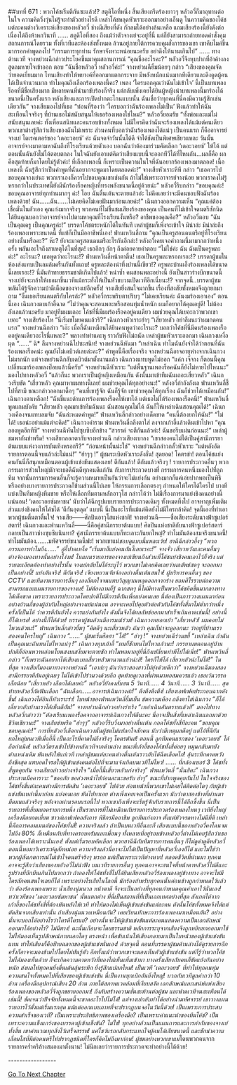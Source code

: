 ##บทที่ 671 : พวกโค้ชเริ่มตีกันซะแล้ว!?
สตูดิโอที่หนึ่ง
สิ้นเสียงกรีดร้องยาวๆ หลัวอวี่ก็มาอุทานต่อในใจ ความคิดวิ่งวุ่นไม่รู้จะทำตัวอย่างไรดี
เหล่าโค้ชหลุดหัวเราะออกมาอย่างเอ็นดู
ในความคิดของโค้ชแต่ละคนต่างวิเคราะห์เสียงของหลัวอวี่ ช่างมีเสียงที่ดัง กักลมได้อย่างล้นเหลือ แถมเสียงร้องนี้ยังดังต่อเนื่องได้ถึงห้าหกวินาที
……
สตูดิโอที่สอง
ถึงแม้ว่าตัวจางเย่จะอยู่ที่นี่ แต่ก็ยังสามารถถ่ายทอดคำสั่งคุมสถานการณ์โดยรวม ทั้งที่เวทีและห้องส่งทั้งหมด ล้วนอยู่ภายใต้การควบคุมสั่งการของเขา
เขาคีบไมค์ขึ้นมากรอกคำพูดลงไป “กรรมการทุกท่าน รักษาจังหวะหน่อยนะครับ อย่าดึงให้นานเกินไป”
……
ทางด้านเวที
จางหย่วนฉีกล่าวประโยคขึ้นมาคุมสถานการณ์ “คุณชื่ออะไรคะ?”
หลัวอวี่จึงหุบปากที่อ้าค้างลง สูดลมหายใจเข้าออก ตอบ “ฉันชื่อหลัวอวี่ หลัวอวี่ค่ะ!”
จางหย่วนฉียิ้มน้อยๆ กล่าว “เสียงของคุณจัดว่ายอดเยี่ยมมาก โทนเสียงทำให้พยางค์ที่ออกมาแตกกระจาย มีพลังหนักแน่นมากทีเดียวและดึงดูดผู้คนได้เป็นจำนวนมาก ทำไมคุณถึงเลือกร้องเพลงนี้คะ? เพลง ‘ใครบอกคุณว่าฉันไม่เข้าใจ’ นี้เป็นบทเพลงร็อคที่มีชื่อเสียงมาก มีหลายคนที่นำมาขับร้องก็จริง แต่กลับเพิ่งเคยได้ยินผู้หญิงนำบทเพลงนี้มาร้องได้ขนาดนี้เป็นครั้งแรก พลังเสียงและการเปิดปากตะโกนแบบนั้น ฉันเชื่อว่าทุกคนที่นี่คงมีความรู้สึกเช่นเดียวกัน”
จางเสียมองไปที่เธอ “ท่อนที่ร้องว่า ‘ใครบอกว่าฉันร้องเพลงไม่เป็น’ ฟังแล้วทำให้ฉันสะเทือนใจจริงๆ ที่บ้านเธอไม่สนับสนุนให้เธอร้องเพลงใช่ไหม?”
หลัวอวี่ยอมรับ “ทั้งพ่อและแม่ไม่สนับสนุนเลยค่ะ ทั้งเพื่อนสนิทและคนรอบข้างทั้งหมด ไม่มีใครคิดว่าฉันจะร้องเพลงได้แม้แต่คนเดียว พวกเขาต่างรู้สึกว่าเสียงของฉันไม่เพราะ ส่วนคนที่บอกว่าฉันร้องเพลงได้แน่ๆ เป็นคนแรก ก็คืออาจารย์จางเย่ ไดเรคเตอร์ของ ‘เดอะวอยซ์’ ค่ะ ฉันจดจำวันนั้นได้ดี จำได้ชัดเป็นพิเศษเชียวแหละ วันนั้นอาจารย์จางมาตามหาฉันถึงที่โรงเรียนด้วยตัวเอง บอกฉันว่าต้องมาร่วมคัดเลือก ‘เดอะวอยซ์’ ให้ได้ แต่ตอนนั้นฉันยังไม่ได้ตอบตกลง ในใจฉันยังเอาแต่คิดว่าเสียงแบบนี้จะออกทีวีได้ที่ไหนกัน...ผลก็คือ ผลคือสุดท้ายก็มาโดยไม่รู้ตัวค่ะ! ที่เลือกเพลงนี้ ก็เพราะเป็นความในใจที่ฉันอยากร้องเพลงมาตลอด! เนื้อเพลงนี้ ฉันรู้สึกว่าเป็นคำพูดที่ฉันอยากจะพูดมาโดยตลอดค่ะ!”
จางเสียหัวเราะหึหึ กล่าว “เธอควรไปขอบคุณจางเย่นะ พวกเราเองก็ควรไปขอบคุณเขาเช่นกัน ถ้าไม่ใช่เพราะอาจารย์จางน้อย พวกเราคงไม่รู้หรอกว่าในประเทศนี้ยังมีนักร้องร็อคหญิงที่ทรงพลังขนาดนี้อยู่ด้วยน่ะ”
หลัวอวี่รีบกล่าว “ขอบคุณค่ะ! ขอบคุณอาจารย์ทุกท่านมากๆ ค่ะ! โอย ฉันตื่นเต้นจะตายแล้วอ่ะ ไม่คิดเลยว่าจะมีคนชอบฟังฉันร้องเพลงด้วย! ฉัน…...ฉัน…...ไม่เคยคิดไม่เคยฝันมาก่อนเลยค่ะ!”
เฉินกวงออกความเห็น “คุณแค่ต้องเชื่อมั่นในตัวเอง คุณเก่งมากจริงๆ พวกคนที่ไม่ชื่นชมเสียงร้องของคุณ เป็นคนที่ไม่เข้าใจดนตรีสักนิด ได้ยินคุณบอกว่าอาจารย์จางไปตามหาคุณที่โรงเรียนงั้นหรือ? อาชีพของคุณคือ?”
หลัวอวี่ตอบ “ฉันเป็นคุณครู เป็นคุณครูค่ะ!”
บรรดาโค้ชตระหนักได้ในทันที
เหล่าผู้ชมก็เพิ่งจะเข้าใจ มิน่าล่ะ มิน่าล่ะถึงร้องเพลงเพราะขนาดนี้ ที่แท้ก็เป็นมืออาชีพนี่เอง!
ฟ่านเหวินลี่ถาม “คุณเป็นครูสอนดนตรีอยู่ที่โรงเรียนอย่างนั้นหรือคะ?”
ห๊ะ? ยังจะมาครูสอนดนตรีอะไรกันอีกล่ะ! หลังอวี่เคยเจอคำถามนี้มามากกว่าหนึ่งครั้ง พลันเอะใจถึงสาเหตุได้ในที่สุด! เธออึกๆ อักๆ ถึงค่อยคายคำตอบ “ไม่ใช่ค่ะ ฉัน ฉันเป็นครูพละค่ะ!”
อะไรนะ?
เธอพูดว่าอะไรนะ!?
ฟ่านเหวินลี่หน้าตาตื่น!
เธอเป็นครูพละหรอกเรอะ!?
บรรดาผู้ชมในห้องส่งแทบเป็นลมล้มครืนกันทั้งแถบ! ครูพละต้องน่าทึ่งปานนี้เชียว!? ครูพละบ้านเอ็งร้องเพลงได้ขนาดนี้เลยเรอะ!? นี่มันท้าทายธรรมชาติเกินไปแล้ว! หนำซ้ำ คนสอนพละอย่างนี้ ยังเป็นสาวร่างบึกขนาดนี้ จางเย่ยังจะกล้าให้เธอมาขึ้นเวทีแม้กระทั่งให้เป็นหัวขบวนเปิดเวทีอีกเนี่ยนะ!? จากจุดนี้..บรรดาผู้ชมพลันได้รู้จักความบ้าดีเดือดของจางเย่อีกครั้ง!
จางเสียยิ่งสนใจมากขึ้น เรื่องที่สงสัยทั้งหมดจึงถูกยกมาถาม “งั้นเธอเรียนดนตรีกับใครล่ะ?”
หลัวอวี่กระพริบตาปริบๆ “ไม่เคยเรียนค่ะ ฉันงมร้องเอาเอง”
ตอนนี้เอง เฉินกวงตบเก้าอี้ฉาด “ไม่ว่าคุณจะสอนพละหรือสอนทุ่มน้ำหนัก ผมก็อยากได้คุณอยู่ดี! ไม่ต้องลังเลแล้วนะครับ มาอยู่ทีมผมเถอะ โค้ชที่นี่มีผมร้องร็อคอยู่คนเดียว ผมช่วยคุณได้เยอะกว่าพวกเขาเยอะ”
จางเสียร้องโห “นี่เริ่มขโมยคนแล้วรึ?”
เฉินกวงหัวเราะฮ่าๆ “เสี่ยวหลัว อย่าลืมนะว่าผมกดคนแรก”
จางหย่วนฉีกล่าว “เอ๊ะ เมื่อกี้ฉันเหมือนได้ยินคนพูดว่าอะไรนะ? บอกว่าโค้ชที่นี่มีคนร้องเพลงร็อคอยู่คนเดียวอะไรนี่แหละ?” พลางทำท่าแคะหู ราวกับฟังไม่ถนัด
เหล่าผู้ชมหัวเราะออกมา
เฉินกวงเหงื่อผุด “......” ฉิ* ลืมจางหย่วนฉีไปซะสนิท!
จางหย่วนฉีหันมา “เหล่าเฉิน ทำไมฉันยังจำได้ว่าตอนที่ฉันร้องเพลงร็อคน่ะ คุณยังไม่เดบิวต์เลยล่ะคะ?”
คำพูดนี้คือเรื่องจริง จางหย่วนฉีอาจอายุห่างจากเฉินกวงไม่มากนัก แต่จางหย่วนฉีกลับเดบิวต์มาตั้งนานแล้ว
เฉินกวงแทบพูดไม่ออก “แค่ก เจ๊จาง ก็ตอนนี้คุณเปลี่ยนมาร้องเพลงป๊อบแล้วนี่ครับ”
จางหย่วนฉีหัวเราะ “แต่พื้นฐานเพลงร็อคฉันก็ยังไม่หายไปไหนนะ” มองไปทางหลัวอวี่ “แล้วก็นะ พวกเราเป็นผู้หญิงเหมือนกัน ดังนั้นมาเข้าทีมฉันเถอะเสี่ยวหลัว”
เฉินกวงรีบขัด “เสี่ยวหลัว คุณมาหาผมทางนี้เลย! ผมช่วยคุณได้ทุกอย่างนะ!”
หลังอวี่กำลังลังเล
ฟ่านเหวินลี่ชี้ไปที่สามี ขณะกล่าวออกมาดื้อๆ “คนที่เขารู้จัก ฉันก็รู้จัก เขาช่วยคุณได้ทุกเรื่อง ฉันก็ช่วยได้เหมือนกัน!”
เฉินกวงตาเหลือก! “ฉันชี้แนะด้านการร้องเพลงร็อคให้เขาได้ แต่เธอไม่ได้ร้องเพลงร็อคนี่!”
ฟ่านเหวินลี่พูดแกมบังคับ “เสี่ยวหลัว คุณมาเข้าทีมฉันนะ ฉันสอนคุณไม่ได้ ฉันก็ให้เหล่าเฉินสอนคุณได้!”
เฉินกวงเคืองจนแทบลมจับ “ฉันล่ะหมดคำพูด!”
ฟ่านเหวินลี่กล่าวอย่างเด็ดขาด “คนนี้ต้องยกให้ฉัน!”
“ไม่ได้! เธอน่ะอย่าแม้แต่จะคิด!” เฉินกวงคำราม
ฟ่านเหวินลี่ถลึงตาใส่ ลงจากเก้าอี้แล้วเดินเข้าไปหา “คุณลองพูดอีกทีซิ”
จางหย่วนฉีหันไปซุบซิบอีกข้าง “สวรรค์ จะตีกันแล้วค่ะ! ฉันขอรีบเผ่นก่อนนะ!”
เหล่าผู้ชมพากันขำพรืด!
จางเสียกลอกตากับจางหย่วนฉี กล่าวเสียงเบาลง “เขาสองคนไม่ได้เป็นคู่สามีภรรยาต้นแบบแห่งวงการบันเทิงหรอกรึ?”
“ก่อนหน้านั้นน่ะใช่” จางหย่วนฉีกล่าวกลั้วหัวเราะ “แต่หลังอัดรายการตอนนี้จบแล้วล่ะไม่แน่!”
“ฮ่าๆๆ !” ผู้ชมระเบิดหัวเราะดังลั่น!
สุดยอด!
โคตรขำ!
ตอนโค้ชแย่งคนกันนี่ก็สนุกเหมือนตอนผู้เข้าแข่งขันแสดงเลย! ตีกันแล้ว! ตีกันแล้วจริงๆ !
รายการประกวดอื่นๆ พวกกรรมการส่วนใหญ่มักจะเธอดีฉันดีทุกคนดีแก่กัน กับการประกวดบางที่ กรรมการคนหนึ่งมองไปที่ลูกทีม จากนั้นกรรมการคนอื่นก็จะรู้ความหมายเป็นอันว่าจะไม่แย่งกัน อย่างมากก็แค่เอ่ยปากพอเป็นพิธี หรืออย่างบางรายการประกวดก็ข้ามส่วนนี้ไปเลย ให้กรรมการเลือกตรงๆ กำหนดให้ใครได้ใครไป บางทีแบ่งเป็นทีมหญิงทีมชาย หรือให้เลือกทีมตามหลักอาวุโส กล่าวได้ว่า ไม่มีเรื่องการมาแย่งชิงคนอย่างนี้แน่นอน! ‘เดอะวอยซ์มหาชน’ นับว่าได้ฉีกรูปแบบรายการประกวดเดิมๆ ทั้งหมดทิ้งไป อาจหาญเพิ่มเติมส่วนแย่งชิงคนให้โค้ชได้ ‘ตีกันอุตลุด’ แบบนี้ นี่เป็นอะไรที่แม้แต่คิดยังไม่มีใครกล้าคิด! จุดนี้เองที่ทำเอาพวกผู้ชมตื่นตาตื่นใจ!
จางเสีย——ศิลปินอาวุโสแห่งชาติ!
จางหย่วนฉี——ชื่อเสียงระดับนางฟ้าซูเปอร์สตาร์!
เฉินกวงและฟานเหวินลี่——นี่คือคู่สามีภรรยาต้นแบบ!
ศิลปินแห่งชาติกับนางฟ้าซูเปอร์สตาร์กลายเป็นสาวช่างซุบซิบนินทา? คู่สามีภรรยาต้นแบบก็ทะเลาะกันยกใหญ่? ทำไมมันต้องสมจริงขนาดนี้! ทำไมมันต้อง…….มหัศจรรย์ขนาดนี้ฟะ! พวกเขาแม่*ชอบดูแบบนี้แหละเว้ย!
ฮาฉีฉีกล่าวอึ้งๆ “พวกกรรมการทำไมถึง……”
อู่อี้ปาดเหงื่อ “เริ่มมาก็แย่งคนกันงี้เลยเรอะ!”
จางจั่ว เสี่ยวหวังและคนอื่นๆ ต่างจ้องมองทางนั้นอย่างโง่งม!
ในแผนรายการของจางเย่เขียนถึงส่วนที่โค้ชแย่งชิงคนเอาไว้ก็จริง แต่รายละเอียดต้องทำอย่างไรนั้น จางเย่กลับไม่ได้ระบุไว้ พวกเขาไม่เคยคิดเลยว่าผลลัพธ์สดๆ จะออกมาเป็นอย่างนี้! แย่งกันจริง! ตีกันจริง!
เจียงหยวนจับจ้องอย่างตื่นเต้นสนใจ!
ผู้บริหารคนอื่นๆ ของ CCTV และทีมงานรายการอื่นๆ เองก็ตกใจจนแทบวิญญาณหลุดออกจากร่าง ยอมศิโรราบต่อความสามารถและแผนรายการของจางเย่! ไม่ต้องถามก็รู้ ฉากสดๆ นี้ไม่มีทางเป็นพวกโค้ชคิดขึ้นมากลางทางได้เด็ดขาด เพราะรายการประกวดโดยปกติไม่มีการตีกันเพื่อแย่งคนเลย นี่ต้องเป็นการวางแผนมาก่อนอย่างถ้วนถี่ของผู้กำกับใหญ่อย่างจางเย่แน่นอน อาจจะเคยไปคุยตัวต่อตัวกับโค้ชทั้งสี่มาไม่ต่ำกว่าหนึ่งครั้งก็เป็นได้ ว่าควรตีกันยังไง ควรแย่งกันยังไง ดังนั้นจึงได้ผลลัพธ์ออกมาสำเร็จเกินคาดเช่นนี้!
อย่างนี้ก็ได้เหรอ!
อย่างนี้ก็ได้ด้วย!
บรรดาผู้ชมล้วนมีอารมณ์ร่วม!
เฉินกวงหยอกเย้า “เสี่ยวหลัว! ผมคอยไม่ไหวแล้วนะ!”
ฟ่านเหวินลี่กล่าวยิ้มๆ “คิดดีๆ นะเสี่ยวหลัว ฉันว่า คุณก็น่าจะดูออกนะ ว่าอยู่ที่บ้านเราสองคนใครใหญ่”
เฉินกวง “......”
ผู้ชมเริ่มฮือฮา
“โอ้!”
“ฮ่าๆ !”
จางหย่วนฉีร่วมขยี้ “เหล่าเฉิน ถ้าฉันเป็นคุณนะฉันทนไม่ไหวแน่ๆ !”
เฉินกวงทุบเก้าอี้ “ผมก็ชักทนไม่ไหวแล้วนะ! ภรรยาผมตอนอยู่บ้านปกติก็อ่อนหวานอ่อนโยนสงบเสงี่ยมจะตายชัก ทำไมพอมาอยู่ที่นี่ถึงเปลี่ยนท่าทีไปได้เนี่ย!”
ฟ่านเหวินลี่กล่าว “ก็เพราะฉันอยากได้เสียงแบบเสี่ยวหลัวมานานแล้วน่ะสิ! ใครก็ให้ได้ เสี่ยวหลัวน่ะไม่ได้!”
ในที่สุด จางเสียก็มองมาทางจางหย่วนฉี “เอาล่ะๆ ฉันว่าเราสองสาวไม่ยุ่งด้วยดีกว่า”
จางหย่วนฉีมองสองสามีภรรยาตีกันอยู่เฉยๆ ไม่ได้เข้าไปร่วมวงด้วยอีก สุดท้ายดูเวลาที่ผ่านมาพอสมควรแล้ว เธอเว้นวรรคเล็กน้อย “เสี่ยวหลัว เลือกได้เลยค่ะ”
หลัวอวี่ยังคงสับสน
5 วินาที……
4 วินาที……
3 วินาที……
สุดท้ายหลัวอวี่กัดฟันเลือก “ฉันเลือก…...อาจารย์เฉินกวงค่ะ!”
ตึงตึงตึงตึง! เสียงเอฟเฟคประกอบฉากดังขึ้น!
เฉินกวงได้ยินก็หัวเราะร่า!
ใบหน้าของฟ่านเหวินลี่ยิ้มเย็น ข่มความเคือง ถลึงตาใส่เฉินกวง “ก็ได้ เดี๋ยวกลับบ้านเราได้เห็นดีกัน!”
จางหย่วนฉีกล่าวอย่างร่าเริง “เหล่าเฉินอันตรายแล้วสิ” มองไปทางหลัวอวี่กล่าวว่า “ต้องเรียนเพลงร็อคจากอาจารย์เฉินกวงให้ดีนะคะ นี่อาจเป็นสิ่งที่เหล่าเฉินแลกมาด้วยชีวิตเชียวนะ!”
จางเสียขำพรืด “ฮ่าๆๆ”
หลัวอวี่รีบวิ่งมาอย่างตื่นเต้น กอดโค้ชทั้งสี่ทีละคน “ขอบคุณ ขอบคุณค่ะ!”
การที่หลัวอวี่เลือกเฉินกวงนั้นผู้ชมไม่แปลกใจสักคน นับว่ามีเหตุผลดีอยู่ แต่ไอ้ที่ตีกันยกใหญ่บนเวทีเมื่อกี้นี้ เป็นอะไรที่คาดไม่ถึงจริงๆ โคตรมันส์!
ตอนนี้ ลูกทีมคนแรกของ ‘เดอะวอยซ์’ ได้ถือกำเนิด!
หลัวอวี่ตรงเข้าไปข้างหลังเวทีจากด้านล่าง ขณะที่เก้าอี้ของโค้ชทั้งสี่ค่อยๆ หมุนกลับมายังตำแหน่งเดิม หันหลังให้แก่เวที
เหล่าผู้ชมแต่ละคนต่างตื่นเต้นราวกับได้ฉีดเลือดไก่! ลุ้นระทึกคาดหวังถึงขีดสุด แทบอดใจรอให้ผู้เข้าแข่งคนต่อไปที่จะมาแจ้งเกิดบนเวทีไม่ไหว!
……
ที่กล้องเบอร์ 3
โค้ชทั้งสี่พูดคุยกัน
จางเสียกล่าวอย่างจริงใจ “เมื่อกี้นี้เสี่ยวหลัวเก่งจริงๆ”
ฟ่านเหวินลี่ “นั่นสิคะ”
เฉินกวงประสานมือคาราวะ “ขออภัย ขอล่วงหน้าไปก่อนละนะขอรับ ฮ่าๆ”
ขณะที่ปากพูดคุยกันไป ในใจจริงของโค้ชทั้งสี่แต่ละคนต่างมีการตัดสิน ‘เดอะวอยซ์’ ไปด้วย ก่อนหน้านี้พวกเขาไม่เคยได้ติดต่อใดๆ กับผู้เข้าแข่งขันเหล่านี้มาก่อน แย่งคนเอย หันไปหาเอย ต่างเพิ่งเคยเจอเป็นครั้งแรก นับว่าตาสองข้างที่ผ่านมามืดมนแล้วจริงๆ หลังจากผ่านรอบแรกนี้ไป พวกเขาถึงเพิ่งจะเริ่มรู้จักกับรายการนี้ได้ลึกซึ้งขึ้น นี่เป็นรายการที่เยี่ยมยอดรายการหนึ่ง เป็นรายการที่ไม่เหมือนกับรายการประกวดร้องเพลงไหนๆ เวทียิ่งใหญ่ เครื่องมือยอดเยี่ยม ซาวด์เอฟเฟคอลังการ พิธีกรมืออาชีพ ลูกทีมเก่งกาจ ตั้งแต่หัวจรดหางไม่มีที่ติ เหล่านี้คือการคอมเมนต์ของโค้ชทั้งสี่!
ความจริงแล้ว ถ้าเป็นบนเวทีอื่นละก็ เสียงแบบนี้ของหลัวอวี่คงโดนจมไปถึง 80% ก็เหมือนกับที่ทางครอบครับและเพื่อนๆ ทั้งหลายที่อยู่รอบข้างหลัวอวี่ต่างไม่เคยรู้สึกว่าเธอร้องเพลงได้เพราะนั่นเอง! ตั้งแต่เริ่มรอบคัดเลือก พวกฮาฉีฉีกับทีมรายการคนอื่นๆ ก็ไม่ดูดำดูดีหลัวอวี่ ตอนนี้พอมาวิเคราะห์ดูสักหน่อย ความจริงแล้วนี่อาจะไม่ได้เป็นปัญหาที่หลัวอวี่เองก็ได้ และไม่ใช่ว่าพวกผู้สังเกตการณ์ไม่เข้าใจดนตรีจริงๆ หรอก แต่เป็นเพราะเวทีต่างหาก!
ตลอดชีวิตที่ผ่านมา ทุกคนอาจจะรู้สึกว่าเสียงของหลัวอวี่ไม่น่าฟัง
บนเวทีรายการอื่นๆ ทุกคนอาจจะสนใจที่หน้าตาหลัวอวี่ไม่ดีและรูปร่างที่บึกบึนเกินไปมากกว่า
ถ้าลองให้โค้ชทั้งสี่ไปได้ยินเสียงหลัวอวี่ร้องเพลงอยู่ข้างทาง อาจจะไม่มีใครสักคนสนใจเลยก็ได้ เพราะอย่างไรเสียในโลกนี้ นักร้องสำหรับทุกคนนั้นค่อนข้างถูกกำหนดไว้แล้วว่า ต้องร้องเพลงเพราะ น้ำเสียงนุ่มนวล หน้าตาดี จึงจะเป็นอย่างที่ทุกคนกำหนดคุณค่าเอาไว้นั่นเอง!
ทว่าเวทีของ ‘เดอะวอยซ์มหาชน’ นั้นแตกต่าง ที่นี่เป็นสถานที่ที่เป็นเอกเทศอย่างที่สุด สังเกตได้จากเก้าอี้ของโค้ชทั้งสี่ที่ต้องหันหลังให้เวที ทำให้มองไม่เห็นผู้เข้าแข่งขันแต่ละคน ดังนั้นโค้ชทั้งหมดจึงได้แต่ตัดสินจากเสียงเท่านั้น ถ้าเสียงนุ่มนวลเหมือนกัน? เคยเรียนทักษะการร้องเพลงมาเหมือนกัน? อย่างนั้นจะบอกได้อย่างไรว่าใครดีใครแย่? อย่างนั้นจะให้ผู้เข้าแข่งขันแต่ละคนแสดงความเป็นเอกลักษณ์ออกมาได้อย่างไร? ไม่มีทาง! ฉะนั้นเกือบจะโดยธรรมชาติ หลักการระบุจากเสียงจึงถูกหยิบยกออกมาใช้ ไม่ให้มองเห็นรูปลักษณ์ภายนอกใดๆ ตรงหน้า เพื่อขับเน้นให้เสียงกลายมาเป็นใบหน้าของผู้เข้าแข่งขันแทน ทำให้เสียงก็คือป้ายฉลากของผู้เข้าแข่งนั่นเอง!
ด้วยจุดนี้ ตอนที่บรรดาผู้ชมด้านล่างได้ดูรายการอีกครั้งก็อาจจะมองข้ามไปโดยไม่ทันรู้ตัว อีกทั้งแม้ว่าพวกเขาจะมองเห็นตัวผู้เข้าแข่งขัน แต่ก็รู้ว่าพวกโค้ชไม่ได้มองเห็นด้วย ก็จะเกิดความคาดหวังที่มองไม่เห็นเพิ่มเข้ามา บางครั้งเสียงกับคนก็ขัดแย้งกันอย่างหนัก ส่งผลให้ทุกคนยิ่งตื่นเต้นลุ้นระทึก ยิ่งรู้สึกแปลกใหม่!
เป็นเวที ‘เดอะวอยซ์’ ที่ทำให้ทุกคนทุ่มความสนใจทั้งหมดไปที่เสียงของผู้เข้าแข่งขัน นี่เป็นงานบุกเบิกอันยิ่งใหญ่! บวกกับเวทีมูลค่ากว่า 10 ล้าน เครื่องมืออุปกรณ์เสียง 20 ล้าน ภายใต้สภาพแวดล้อมที่เงียบสงัด เอกลักษณ์และเสน่ห์แห่งเสียงร้องเพลงของหลัวอวี่จึงถูกขยายออกมา!
ถึงกับสร้างความสั่นสะท้านต่อผู้ชม และฟาดเวทีจนสะเทือนได้เช่นนี้!
ชัดเจนว่าปัจจัยทั้งหมดนี้จะขาดอะไรไปไม่ได้!
แต่จางเย่กลับทำได้อย่างน่ามหัศจรรย์ เขาวางแผนรายการไว้ตั้งแต่เริ่มแรกสุด แม้แต่ออกแบบภาพที่จะปรากฏบนจอในวันนี้ด้วย!
เป็นเพราะการประสบความสำเร็จของเวที?
เป็นเพราะประสิทธิภาพของเครื่องมือ?
เป็นเพราะคำแนะนำของทีมโค้ช?
เป็นเพราะความแข็งแกร่งของบรรดาผู้เข้าแข็งขัน?
ไม่ใช่!
ทุกอย่างล้วนเป็นแผนการและการกำกับของจางเย่ทั้งสิ้น เขาคำนวณทุกสิ่งไว้เสร็จสรรพ!
แค่โชว์แรกกลับกระแทกใจผู้คนได้เสียขนาดนี้ และชักนำความเลื่อมใสที่มีต่อดนตรีให้ปรากฏชนิดที่ใครก็คิดไม่ถึงมาก่อน! ผู้ชมอย่างพวกเขาแม่*โดนพวกคนจากรายการคร่ำครึล้างสมองมาตั้งนาน! ไม่นึกเลยว่ารายการประกวดจะทำอย่างนี้ได้ด้วย!


*-*-*-*-*-*-*-*-*-*-*-*-*-*-*-*-*-*


[Go To Next Chapter]( ./72.md)